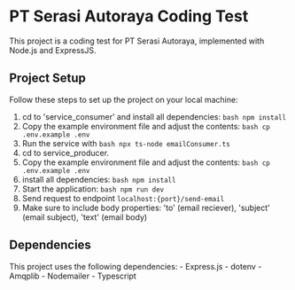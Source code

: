 # PT Serasi Autoraya Coding Test
This project is a coding test for PT Serasi Autoraya, implemented with Node.js and ExpressJS.

## Project Setup
Follow these steps to set up the project on your local machine: 
1. cd to 'service_consumer' and install all dependencies: ```bash npm install ``` 
2. Copy the example environment file and adjust the contents: ```bash cp .env.example .env ``` 
3. Run the service with ```bash npx ts-node emailConsumer.ts``` 
4. cd to service_producer.
5. Copy the example environment file and adjust the contents: ```bash cp .env.example .env ``` 
6. install all dependencies: ```bash npm install ```
7. Start the application: ```bash npm run dev ```
8. Send request to endpoint ```localhost:{port}/send-email```
9. Make sure to include body properties: 'to' (email reciever), 'subject' (email subject), 'text' (email body)

## Dependencies
This project uses the following dependencies: - Express.js - dotenv - Amqplib  - Nodemailer - Typescript